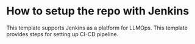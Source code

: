 # How to setup the repo with Jenkins

This template supports Jenkins as a platform for LLMOps. This template provides steps for setting up CI-CD pipeline.
